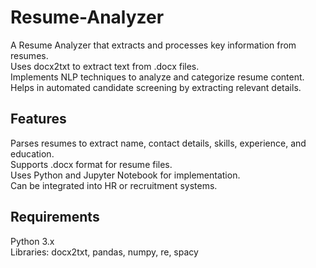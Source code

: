 # Resume-Analyzer
A Resume Analyzer that extracts and processes key information from resumes.
<br>
Uses docx2txt to extract text from .docx files.
<br>
Implements NLP techniques to analyze and categorize resume content.
<br>
Helps in automated candidate screening by extracting relevant details.
<br>
<h2>Features</h2>
Parses resumes to extract name, contact details, skills, experience, and education.
<br>
Supports .docx format for resume files.
<br>
Uses Python and Jupyter Notebook for implementation.
<br>
Can be integrated into HR or recruitment systems.
<br>
<h2>Requirements</h2>
Python 3.x
<br>
Libraries: docx2txt, pandas, numpy, re, spacy
